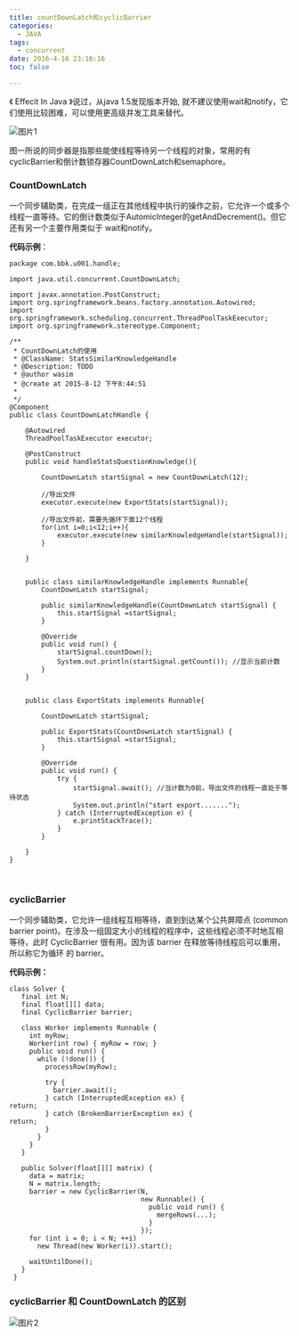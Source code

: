 ```yaml
---
title: countDownLatch和cyclicBarrier
categories:
  - JAVA
tags:
  - concurrent
date: 2016-4-16 23:16:16
toc: false

---
```


《 Effecit In Java 》说过，从java 1.5发现版本开始, 就不建议使用wait和notify，它们使用比较困难，可以使用更高级并发工具来替代。

![图片1](http://7xvfir.com1.z0.glb.clouddn.com/countDownLatch%E5%92%8CcyclicBarrier/1.png)

图一所说的同步器是指那些能使线程等待另一个线程的对象，常用的有cyclicBarrier和倒计数锁存器CountDownLatch和semaphore。

### CountDownLatch
一个同步辅助类，在完成一组正在其他线程中执行的操作之前，它允许一个或多个线程一直等待。它的倒计数类似于AutomicInteger的getAndDecrement()。但它还有另一个主要作用类似于 wait和notify。
<!-- more -->
**代码示例**：
```
package com.bbk.u001.handle;

import java.util.concurrent.CountDownLatch;

import javax.annotation.PostConstruct;
import org.springframework.beans.factory.annotation.Autowired;
import org.springframework.scheduling.concurrent.ThreadPoolTaskExecutor;
import org.springframework.stereotype.Component;

/**
 * CountDownLatch的使用
 * @ClassName: StatsSimilarKnowledgeHandle 
 * @Description: TODO
 * @author wasim
 * @create at 2015-8-12 下午8:44:51
 *  
 */
@Component
public class CountDownLatchHandle {
	
	@Autowired
	ThreadPoolTaskExecutor executor;
	
	@PostConstruct
	public void handleStatsQuestionKnowledge(){
		
		CountDownLatch startSignal = new CountDownLatch(12);
		
		//导出文件 
		executor.execute(new ExportStats(startSignal));
		
		//导出文件前，需要先循环下面12个线程
		for(int i=0;i<12;i++){
			executor.execute(new similarKnowledgeHandle(startSignal));
		}
		
	}
	
	
	public class similarKnowledgeHandle implements Runnable{
		CountDownLatch startSignal;
		
		public similarKnowledgeHandle(CountDownLatch startSignal) {
			this.startSignal =startSignal;
		}
		
		@Override
		public void run() {
			startSignal.countDown();
			System.out.println(startSignal.getCount()); //显示当前计数
		}
	}
	
	
	public class ExportStats implements Runnable{
		
		CountDownLatch startSignal;
		
		public ExportStats(CountDownLatch startSignal) {
			this.startSignal =startSignal;
		}
		
		@Override
		public void run() {
			try {
				startSignal.await(); //当计数为0前，导出文件的线程一直处于等待状态
				System.out.println("start export.......");
			} catch (InterruptedException e) {
				e.printStackTrace();
			}
		}
		
	}
}

```
<br/>

### cyclicBarrier 
一个同步辅助类，它允许一组线程互相等待，直到到达某个公共屏障点 (common barrier point)。在涉及一组固定大小的线程的程序中，这些线程必须不时地互相等待，此时 CyclicBarrier 很有用。因为该 barrier 在释放等待线程后可以重用，所以称它为循环 的 barrier。

**代码示例：**
```
class Solver {
   final int N;
   final float[][] data;
   final CyclicBarrier barrier;
   
   class Worker implements Runnable {
     int myRow;
     Worker(int row) { myRow = row; }
     public void run() {
       while (!done()) {
         processRow(myRow);

         try {
           barrier.await(); 
         } catch (InterruptedException ex) { 
return; 
         } catch (BrokenBarrierException ex) { 
return; 
         }
       }
     }
   }

   public Solver(float[][] matrix) {
     data = matrix;
     N = matrix.length;
     barrier = new CyclicBarrier(N, 
                                 new Runnable() {
                                   public void run() { 
                                     mergeRows(...); 
                                   }
                                 });
     for (int i = 0; i < N; ++i) 
       new Thread(new Worker(i)).start();

     waitUntilDone();
   }
 }
```


### cyclicBarrier 和  CountDownLatch 的区别

![图片2](http://7xvfir.com1.z0.glb.clouddn.com/countDownLatch%E5%92%8CcyclicBarrier/2.png)